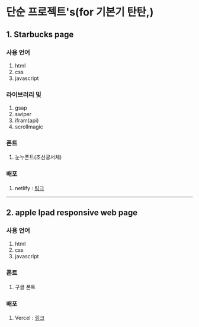 # 단순 프로젝트's(for 기본기 탄탄,)

## 1. Starbucks page

### 사용 언어
1. html
2. css
3. javascript
   
### 라이브러리 및
1. gsap
2. swiper
3. ifram(api)
4. scrollmagic
   
### 폰트
1. 눈누폰트(조선궁서체)
   
### 배포
1. netlify : [링크](https://monumental-baklava-6ea958.netlify.app)

---       

## 2. apple Ipad responsive web page

### 사용 언어
1. html
2. css
3. javascript

### 폰트
1. 구글 폰트

### 배포
1. Vercel : [링크](https://simple-projects-bay.vercel.app/)
